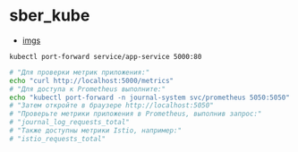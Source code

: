 # sber_kube

- [imgs](./imgs/)

`kubectl port-forward service/app-service 5000:80`

```sh
# "Для проверки метрик приложения:"
echo "curl http://localhost:5000/metrics"
# "Для доступа к Prometheus выполните:"
echo "kubectl port-forward -n journal-system svc/prometheus 5050:5050"
# "Затем откройте в браузере http://localhost:5050"
# "Проверьте метрики приложения в Prometheus, выполнив запрос:"
# "journal_log_requests_total"
# "Также доступны метрики Istio, например:"
# "istio_requests_total"
```